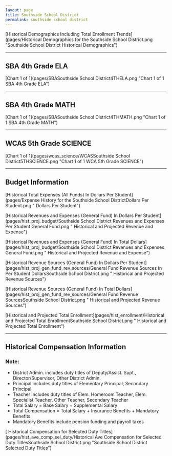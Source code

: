 ```yaml
---
layout: page
title: Southside School District
permalink: southside school district
---
```



[Historical Demographics Including Total Enrollment Trends](pages/Historical Demographics for the Southside School District.png "Southside School District Historical Demographics")

___

## SBA 4th Grade ELA

[Chart 1 of 1](pages/SBASouthside School District4THELA.png "Chart 1 of 1 SBA 4th Grade ELA")


___

## SBA 4th Grade MATH

[Chart 1 of 1](pages/SBASouthside School District4THMATH.png "Chart 1 of 1 SBA 4th Grade MATH")


___

## WCAS 5th Grade SCIENCE

[Chart 1 of 1](pages/wcas_science/WCASSouthside School District5THSCIENCE.png "Chart 1 of 1 WCA 5th Grade SCIENCE")


___

## Budget Information

[Historical Total Expenses (All Funds) In Dollars Per Student](pages/Expense History for the Southside School DistrictDollars Per Student.png " Dollars Per Student")

[Historical Revenues and Expenses (General Fund) In Dollars Per Student](pages/hist_proj_budget/Southside School District Revenues and Expenses Per Student General Fund.png " Historical and Projected Revenue and Expense")

[Historical Revenues and Expenses (General Fund) In Total Dollars](pages/hist_proj_budget/Southside School District Revenues and Expenses General Fund.png " Historical and Projected Revenue and Expense")

[Historical Revenue Sources (General Fund) In Dollars Per Student](pages/hist_proj_gen_fund_rev_sources/General Fund Revenue Sources In Per Student DollarsSouthside School District.png " Historical and Projected Revenue Sources")

[Historical Revenue Sources (General Fund) In Total Dollars](pages/hist_proj_gen_fund_rev_sources/General Fund Revenue SourcesSouthside School District.png " Historical and Projected Revenue Sources")

[Historical and Projected Total Enrollment](pages/hist_enrollment/Historical and Projected Total EnrollmentSouthside School District.png " Historical and Projected Total Enrollment")


___

## Historical Compensation Information
### Note:
- District Admin. includes duty titles of Deputy/Assist. Supt., Director/Supervisor, Other District Admin.
- Principal includes duty titles of Elementary Principal, Secondary Principal
- Teacher includes duty titles of Elem. Homeroom Teacher, Elem. Specialist Teacher, Other Teacher, Secondary Teacher
- Total Salary = Base Salary + Supplemental Salary
- Total Compensation = Total Salary + Insurance Benefits + Mandatory Benefits
- Mandatory Benefits include pension funding and payroll taxes

[ Historical Compensation for Selected Duty Titles](pages/hist_ave_comp_sel_duty/Historical Ave Compensation for Selected Duty TitlesSouthside School District.png "Southside School District Selected Duty Titles")

